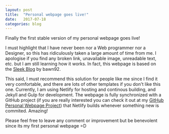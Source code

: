 ```yaml
---
layout: post
title:  "Personal webpage goes live!"
date:   2017-07-18
categories: blog
---
```


<p align="justify">
Finally the first stable version of my personal webpage goes live!

I must highlight that I have never been nor a Web programmer nor a Designer, so this has ridiculously taken a large amount of time from me. I apologise if you find any broken link, unavailable image, unreadable text, etc. but I am still learning how it works. In fact, this webpage is based on the <a href="https://github.com/bawn92/sleek_blog" target="_blank">Sleek Blog</a> by bawn92.

This said, I must recommend this solution for people like me since I find it very comfortable, and there are lots of other templates if you don't like this one. Currently, I am using Netlify for hosting and continous building, and Jekyll and Gulp for development. The webpage is fully synchronized with a GitHub project (if you are really interested you can check it out at my <a href="https://github.com/cristianrcv/personal-webpage" target="_blank">GitHub Personal Webpage Project</a>) that Netlify builds whenever something new is commited. Amazing!

Please feel free to leave any comment or improvement but be benevolent since its my first personal webpage =D
</p>

